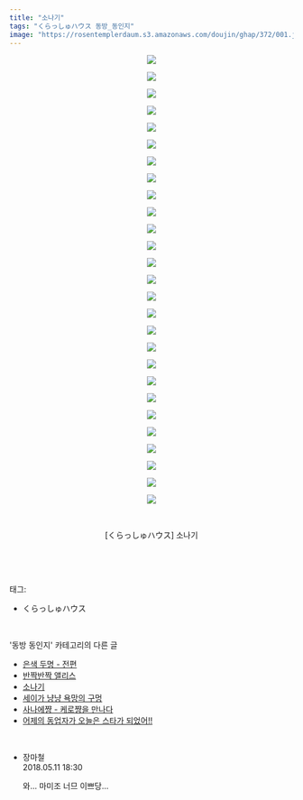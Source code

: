 ```yaml
---
title: "소나기"
tags: "くらっしゅハウス 동방_동인지"
image: "https://rosentemplerdaum.s3.amazonaws.com/doujin/ghap/372/001.jpg"
---
```

<div class="article">
<p style="text-align: center; clear: none; float: none;"><img src="{{ site.imgserver10 }}/ghap/372/001.jpg"/></p>
<p style="text-align: center; clear: none; float: none;"><img src="{{ site.imgserver10 }}/ghap/372/002.jpg"/></p>
<p style="text-align: center; clear: none; float: none;"><img src="{{ site.imgserver10 }}/ghap/372/003.png"/></p>
<p style="text-align: center; clear: none; float: none;"><img src="{{ site.imgserver10 }}/ghap/372/004.png"/></p>
<p style="text-align: center; clear: none; float: none;"><img src="{{ site.imgserver10 }}/ghap/372/005.jpg"/></p>
<p style="text-align: center; clear: none; float: none;"><img src="{{ site.imgserver10 }}/ghap/372/006.jpg"/></p>
<p style="text-align: center; clear: none; float: none;"><img src="{{ site.imgserver10 }}/ghap/372/007.jpg"/></p>
<p style="text-align: center; clear: none; float: none;"><img src="{{ site.imgserver10 }}/ghap/372/008.jpg"/></p>
<p style="text-align: center; clear: none; float: none;"><img src="{{ site.imgserver10 }}/ghap/372/009.jpg"/></p>
<p style="text-align: center; clear: none; float: none;"><img src="{{ site.imgserver10 }}/ghap/372/010.jpg"/></p>
<p style="text-align: center; clear: none; float: none;"><img src="{{ site.imgserver10 }}/ghap/372/011.jpg"/></p>
<p style="text-align: center; clear: none; float: none;"><img src="{{ site.imgserver10 }}/ghap/372/012.jpg"/></p>
<p style="text-align: center; clear: none; float: none;"><img src="{{ site.imgserver10 }}/ghap/372/013.jpg"/></p>
<p style="text-align: center; clear: none; float: none;"><img src="{{ site.imgserver10 }}/ghap/372/014.jpg"/></p>
<p style="text-align: center; clear: none; float: none;"><img src="{{ site.imgserver10 }}/ghap/372/015.jpg"/></p>
<p style="text-align: center; clear: none; float: none;"><img src="{{ site.imgserver10 }}/ghap/372/016.jpg"/></p>
<p style="text-align: center; clear: none; float: none;"><img src="{{ site.imgserver10 }}/ghap/372/017.jpg"/></p>
<p style="text-align: center; clear: none; float: none;"><img src="{{ site.imgserver10 }}/ghap/372/018.jpg"/></p>
<p style="text-align: center; clear: none; float: none;"><img src="{{ site.imgserver10 }}/ghap/372/019.jpg"/></p>
<p style="text-align: center; clear: none; float: none;"><img src="{{ site.imgserver10 }}/ghap/372/020.jpg"/></p>
<p style="text-align: center; clear: none; float: none;"><img src="{{ site.imgserver10 }}/ghap/372/021.jpg"/></p>
<p style="text-align: center; clear: none; float: none;"><img src="{{ site.imgserver10 }}/ghap/372/022.jpg"/></p>
<p style="text-align: center; clear: none; float: none;"><img src="{{ site.imgserver10 }}/ghap/372/023.png"/></p>
<p style="text-align: center; clear: none; float: none;"><img src="{{ site.imgserver10 }}/ghap/372/024.png"/></p>
<p style="text-align: center; clear: none; float: none;"><img src="{{ site.imgserver10 }}/ghap/372/025.jpg"/></p>
<p style="text-align: center; clear: none; float: none;"><img src="{{ site.imgserver10 }}/ghap/372/026.jpg"/></p>
<p style="text-align: center; clear: none; float: none;"><img src="{{ site.imgserver10 }}/ghap/372/027.jpg"/></p>
<p style="text-align: center; clear: none; float: none;"><br/></p>
<p style="text-align: center; clear: none; float: none;">[くらっしゅハウス] 소나기</p>
<p><br/></p>
</div><br/>
<div class="tagTrail">
<p>태그: </p>
<ul>
<li>くらっしゅハウス</li>
</ul>
</div><br/>
<div class="another">
<p>'동방 동인지' 카테고리의 다른 글</p>
<ul>
<li><a href="/ghap_374">은색 두명 - 전편</a></li>
<li><a href="/ghap_373">반짝반짝 앨리스</a></li>
<li><a href="/ghap_372">소나기</a></li>
<li><a href="/ghap_371">세이가 냥냥 욕망의 구멍</a></li>
<li><a href="/ghap_370">사나에쨩 - 케로쨩을 만나다</a></li>
<li><a href="/ghap_369">어제의 동업자가 오늘은 스타가 되었어!!</a></li>
</ul>
</div><br/>
<div class="cb_module cb_fluid">
<div class="cb_wrt cb_profile">
<div class="comment">
<ul>
<li class="cb_thumb_off" id="comment15254225">
<div class="cb_comment_area">
<div class="cb_info_area">
<div class="cb_section">
<span class="cb_nick_name">장마철</span>
</div>
<div class="cb_section">
<span class="cb_date">2018.05.11 18:30 </span>
</div>
</div>
<div class="cb_dsc_comment">
<p class="cb_dsc">
											와... 마미조 너므 이쁘당...
										</p>
</div>
</div></li>
</ul>
</div>
</div><!-- commentList close -->
</div><br/>
